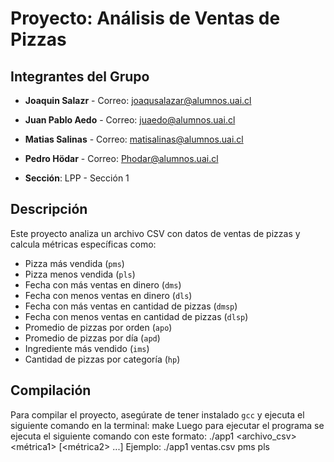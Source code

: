 # Proyecto: Análisis de Ventas de Pizzas

## Integrantes del Grupo
- **Joaquin Salazr** - Correo: joaqusalazar@alumnos.uai.cl
- **Juan Pablo Aedo** - Correo: juaedo@alumnos.uai.cl
- **Matias Salinas** - Correo: matisalinas@alumnos.uai.cl
- **Pedro Hödar** - Correo: Phodar@alumnos.uai.cl

- **Sección**: LPP - Sección 1

## Descripción
Este proyecto analiza un archivo CSV con datos de ventas de pizzas y calcula métricas específicas como:
- Pizza más vendida (`pms`)
- Pizza menos vendida (`pls`)
- Fecha con más ventas en dinero (`dms`)
- Fecha con menos ventas en dinero (`dls`)
- Fecha con más ventas en cantidad de pizzas (`dmsp`)
- Fecha con menos ventas en cantidad de pizzas (`dlsp`)
- Promedio de pizzas por orden (`apo`)
- Promedio de pizzas por día (`apd`)
- Ingrediente más vendido (`ims`)
- Cantidad de pizzas por categoría (`hp`)

## Compilación
Para compilar el proyecto, asegúrate de tener instalado `gcc` y ejecuta el siguiente comando en la terminal: make
Luego para ejecutar el programa se ejecuta el siguiente comando con este formato: ./app1 <archivo_csv> <métrica1> [<métrica2> ...]
Ejemplo: ./app1 ventas.csv pms pls